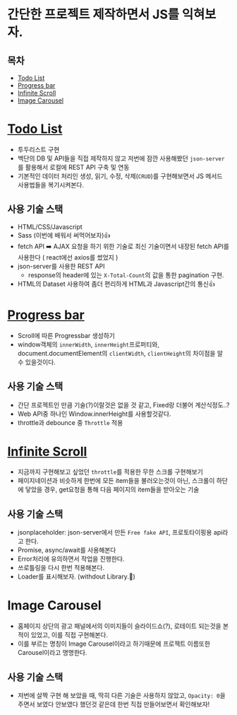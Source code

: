 ﻿# 간단한 프로젝트 제작하면서 JS를 익혀보자.
## 목차
- <a href="#todo">Todo List</a>
- <a href="#progress">Progress bar</a>
- <a href="#infinite">Infinite Scroll</a>
- <a href="#carousel">Image Carousel</a>

# <a id="todo" href="https://github.com/uiseop/JS_Advance/tree/main/Todo_list">Todo List</a>
- 투두리스트 구현
- 백단의 DB 및 API들을 직접 제작하지 않고 저번에 잠깐 사용해봤던 `json-server`를 활용해서 로컬에 REST API 구축 및 연동
- 기본적인 데이터 처리인 생성, 읽기, 수정, 삭제(`CRUD`)를 구현해보면서 JS 메서드 사용법들을 복기시켜본다.

## 사용 기술 스택
- HTML/CSS/Javascript
- Sass (이번에 배워서 써먹어보자)👍
- fetch API ➡️ AJAX 요청을 하기 위한 기술로 최신 기술이면서 내장된 fetch API를 사용한다 ( react에선 axios를 썼었지 )
- json-server를 사용한 REST API
    - response의 header에 있는 `X-Total-Count`의 값을 통한 pagination 구현.
- HTML의 Dataset 사용하여 좀더 편리하게 HTML과 Javascript간의 통신👍

# <a id="progress" href="https://github.com/uiseop/JS_Advance/tree/main/Progress_bar">Progress bar</a>
- Scroll에 따른 Progressbar 생성하기
- window객체의 `innerWidth`, `innerHeight`프로퍼티와, document.documentElement의 `clientWidth`, `clientHeight`의 차이점을 알 수 있을것이다.

## 사용 기술 스택
- 간단 프로젝트인 만큼 기술(?)이랄것은 없을 것 같고, Fixed랑 더불어 계산식정도..?
- Web API중 하나인 Window.innerHeight를 사용할것같다.
- throttle과 debounce 중 `Throttle` 적용

# <a id="infinite" href="https://github.com/uiseop/JS_Advance/tree/main/InfiniteScroll">Infinite Scroll</a>
- 지금까지 구현해보고 싶었던 `throttle`를 적용한 무한 스크롤 구현해보기
- 페이지네이션과 비슷하게 한번에 모든 item들을 불러오는것이 아닌, 스크롤이 하단에 닿았을 경우, get요청을 통해 다음 페이지의 item들을 받아오는 기술

## 사용 기술 스택
- jsonplaceholder: json-server에서 만든 `Free fake API`, 프로토타이핑용 api라고 한다.
- Promise, async/await를 사용해본다
- Error처리에 유의하면서 작업을 진행한다.
- 쓰로틀링을 다시 한번 적용해본다.
- Loader를 표시해보자. (withdout Library.🤗)

# <a id="carousel">Image Carousel</a>
- 홈페이지 상단의 광고 패널에서의 이미지들이 슬라이드쇼(?), 로테이트 되는것을 본적이 있었고, 이를 직접 구현해본다.
- 이를 부르는 명칭이 Image Carousel이라고 하기때문에 프로젝트 이름또한 Carousel이라고 명명한다.

## 사용 기술 스택
- 저번에 살짝 구현 해 보았을 때, 딱히 다른 기술은 사용하지 않았고, `Opacity: 0`을 주면서 보였다 안보였다 했던것 같은데 한번 직접 만들어보면서 확인해보자!